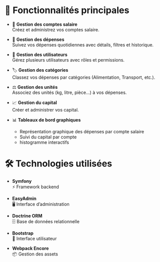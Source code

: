 # 🚀 Fonctionnalités principales

- 🏦 **Gestion des comptes salaire**  
  Créez et administrez vos comptes salaire.

- 💸 **Gestion des dépenses**  
  Suivez vos dépenses quotidiennes avec détails, filtres et historique.

- 👥 **Gestion des utilisateurs**  
  Gérez plusieurs utilisateurs avec rôles et permissions.

- 🏷️ **Gestion des catégories**  
  Classez vos dépenses par catégories (Alimentation, Transport, etc.).

- ⚖️ **Gestion des unités**  
  Associez des unités (kg, litre, pièce…) à vos dépenses.

- 📈 **Gestion du capital**  
  Créer et administrer vos capital.

- 📊 **Tableaux de bord graphiques**  
  - Représentation graphique des dépenses par compte salaire  
  - Suivi du capital par compte  
  - histogramme interactifs  
# 🛠️ Technologies utilisées
- **Symfony**  
 ⚡ Framework backend

- **EasyAdmin**  
 🖥️ Interface d’administration

- **Doctrine ORM**  
 🗄️ Base de données relationnelle

- **Bootstrap**  
 🎨 Interface utilisateur

- **Webpack Encore**  
 📦 Gestion des assets
